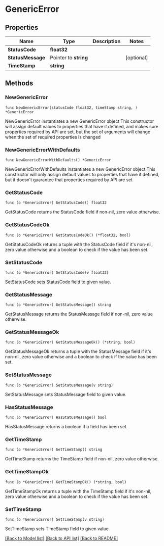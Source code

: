 # GenericError

## Properties

Name | Type | Description | Notes
------------ | ------------- | ------------- | -------------
**StatusCode** | **float32** |  | 
**StatusMessage** | Pointer to **string** |  | [optional] 
**TimeStamp** | **string** |  | 

## Methods

### NewGenericError

`func NewGenericError(statusCode float32, timeStamp string, ) *GenericError`

NewGenericError instantiates a new GenericError object
This constructor will assign default values to properties that have it defined,
and makes sure properties required by API are set, but the set of arguments
will change when the set of required properties is changed

### NewGenericErrorWithDefaults

`func NewGenericErrorWithDefaults() *GenericError`

NewGenericErrorWithDefaults instantiates a new GenericError object
This constructor will only assign default values to properties that have it defined,
but it doesn't guarantee that properties required by API are set

### GetStatusCode

`func (o *GenericError) GetStatusCode() float32`

GetStatusCode returns the StatusCode field if non-nil, zero value otherwise.

### GetStatusCodeOk

`func (o *GenericError) GetStatusCodeOk() (*float32, bool)`

GetStatusCodeOk returns a tuple with the StatusCode field if it's non-nil, zero value otherwise
and a boolean to check if the value has been set.

### SetStatusCode

`func (o *GenericError) SetStatusCode(v float32)`

SetStatusCode sets StatusCode field to given value.


### GetStatusMessage

`func (o *GenericError) GetStatusMessage() string`

GetStatusMessage returns the StatusMessage field if non-nil, zero value otherwise.

### GetStatusMessageOk

`func (o *GenericError) GetStatusMessageOk() (*string, bool)`

GetStatusMessageOk returns a tuple with the StatusMessage field if it's non-nil, zero value otherwise
and a boolean to check if the value has been set.

### SetStatusMessage

`func (o *GenericError) SetStatusMessage(v string)`

SetStatusMessage sets StatusMessage field to given value.

### HasStatusMessage

`func (o *GenericError) HasStatusMessage() bool`

HasStatusMessage returns a boolean if a field has been set.

### GetTimeStamp

`func (o *GenericError) GetTimeStamp() string`

GetTimeStamp returns the TimeStamp field if non-nil, zero value otherwise.

### GetTimeStampOk

`func (o *GenericError) GetTimeStampOk() (*string, bool)`

GetTimeStampOk returns a tuple with the TimeStamp field if it's non-nil, zero value otherwise
and a boolean to check if the value has been set.

### SetTimeStamp

`func (o *GenericError) SetTimeStamp(v string)`

SetTimeStamp sets TimeStamp field to given value.



[[Back to Model list]](../README.md#documentation-for-models) [[Back to API list]](../README.md#documentation-for-api-endpoints) [[Back to README]](../README.md)


